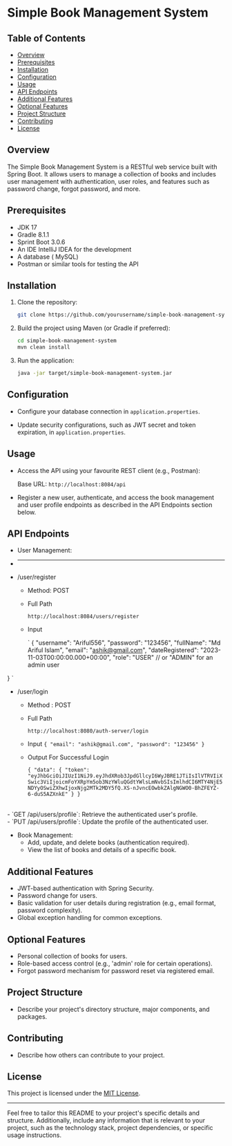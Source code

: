 # Simple Book Management System

## Table of Contents

- [Overview](#overview)
- [Prerequisites](#prerequisites)
- [Installation](#installation)
- [Configuration](#configuration)
- [Usage](#usage)
- [API Endpoints](#api-endpoints)
- [Additional Features](#additional-features)
- [Optional Features](#optional-features)
- [Project Structure](#project-structure)
- [Contributing](#contributing)
- [License](#license)

## Overview

The Simple Book Management System is a RESTful web service built with Spring Boot. It allows users to manage a collection of books and includes user management with authentication, user roles, and features such as password change, forgot password, and more.

## Prerequisites
 - JDK 17
- Gradle 8.1.1
- Sprint Boot 3.0.6
- An IDE  IntelliJ IDEA for the development
- A database ( MySQL)
- Postman or similar tools for testing the API

## Installation

1. Clone the repository:
   ```bash
   git clone https://github.com/yourusername/simple-book-management-system.git
   ```

2. Build the project using Maven (or Gradle if preferred):
   ```bash
   cd simple-book-management-system
   mvn clean install
   ```

3. Run the application:
   ```bash
   java -jar target/simple-book-management-system.jar
   ```

## Configuration

- Configure your database connection in `application.properties`.

- Update security configurations, such as JWT secret and token expiration, in `application.properties`.

## Usage

- Access the API using your favourite REST client (e.g., Postman):

  Base URL: `http://localhost:8084/api`

- Register a new user, authenticate, and access the book management and user profile endpoints as described in the API Endpoints section below.

 
## API Endpoints

- User Management:
-  <hr>

- /user/register

   - Method: POST  
   - Full Path 
    
     `http://localhost:8084/users/register`

  - Input 
  
    ` {
    "username": "Ariful556",
    "password": "123456",
    "fullName": "Md Ariful Islam",
    "email": "ashik@gmail.com",
    "dateRegistered": "2023-11-03T00:00:00.000+00:00",
    "role": "USER" // or "ADMIN" for an admin user
 
} `
<br>

- /user/login

   - Method : POST  
   - Full Path 
    
     `http://localhost:8080/auth-server/login`

  - Input 
    ` {
    "email": "ashik@gmail.com",
    "password": "123456"
    } `

  - Output For Successful Login
  
    `{
    "data": {
        "token": "eyJhbGciOiJIUzI1NiJ9.eyJhdXRob3JpdGllcyI6WyJBRE1JTiIsIlVTRVIiXSwic3ViIjoicmFoYXRpYm5ob3NzYWluQGdtYWlsLmNvbSIsImlhdCI6MTY4NjE5NDYyOSwiZXhwIjoxNjg2MTk2MDY5fQ.XS-nJvncEOwbkZAlgNGWO0-BhZFEYZ-6-duS5AZXnkE"
    }
}`
<br>
  - `GET /api/users/profile`: Retrieve the authenticated user's profile.
    <br>
  - `PUT /api/users/profile`: Update the profile of the authenticated user.

- Book Management:
  - Add, update, and delete books (authentication required).
  - View the list of books and details of a specific book.

## Additional Features

- JWT-based authentication with Spring Security.
- Password change for users.
- Basic validation for user details during registration (e.g., email format, password complexity).
- Global exception handling for common exceptions.

## Optional Features

- Personal collection of books for users.
- Role-based access control (e.g., 'admin' role for certain operations).
- Forgot password mechanism for password reset via registered email.

## Project Structure

- Describe your project's directory structure, major components, and packages.

## Contributing

- Describe how others can contribute to your project.

## License

This project is licensed under the [MIT License](LICENSE.md).

---

Feel free to tailor this README to your project's specific details and structure. Additionally, include any information that is relevant to your project, such as the technology stack, project dependencies, or specific usage instructions.

